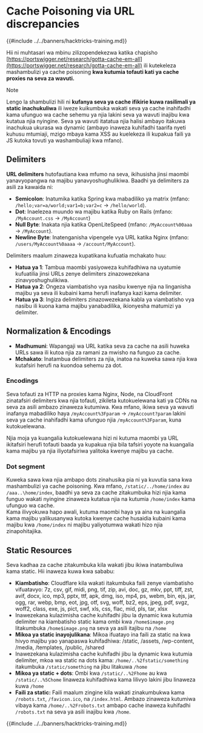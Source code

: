 # Cache Poisoning via URL discrepancies

{{#include ../../banners/hacktricks-training.md}}

Hii ni muhtasari wa mbinu zilizopendekezwa katika chapisho [https://portswigger.net/research/gotta-cache-em-all](https://portswigger.net/research/gotta-cache-em-all) ili kutekeleza mashambulizi ya cache poisoning **kwa kutumia tofauti kati ya cache proxies na seva za wavuti.**

> [!NOTE]
> Lengo la shambulizi hili ni **kufanya seva ya cache ifikirie kuwa rasilimali ya static inachukuliwa** ili iweze kuikumbuka wakati seva ya cache inahifadhi kama ufunguo wa cache sehemu ya njia lakini seva ya wavuti inajibu kwa kutatua njia nyingine. Seva ya wavuti itatatua njia halisi ambayo itakuwa inachukua ukurasa wa dynamic (ambayo inaweza kuhifadhi taarifa nyeti kuhusu mtumiaji, mzigo mbaya kama XSS au kuelekeza ili kupakua faili ya JS kutoka tovuti ya washambuliaji kwa mfano).

## Delimiters

**URL delimiters** hutofautiana kwa mfumo na seva, ikihusisha jinsi maombi yanavyopangwa na majibu yanavyoshughulikiwa. Baadhi ya delimiters za asili za kawaida ni:

- **Semicolon**: Inatumika katika Spring kwa mabadiliko ya matrix (mfano: `/hello;var=a/world;var1=b;var2=c` → `/hello/world`).
- **Dot**: Inaelezea muundo wa majibu katika Ruby on Rails (mfano: `/MyAccount.css` → `/MyAccount`)
- **Null Byte**: Inakata njia katika OpenLiteSpeed (mfano: `/MyAccount%00aaa` → `/MyAccount`).
- **Newline Byte**: Inatenganisha vipengele vya URL katika Nginx (mfano: `/users/MyAccount%0aaaa` → `/account/MyAccount`).

Delimiters maalum zinaweza kupatikana kufuatia mchakato huu:

- **Hatua ya 1**: Tambua maombi yasiyoweza kuhifadhiwa na uyatumie kufuatilia jinsi URLs zenye delimiters zinazowezekana zinavyoshughulikiwa.
- **Hatua ya 2**: Ongeza viambatisho vya nasibu kwenye njia na linganisha majibu ya seva ili kubaini kama herufi inafanya kazi kama delimiter.
- **Hatua ya 3**: Ingiza delimiters zinazowezekana kabla ya viambatisho vya nasibu ili kuona kama majibu yanabadilika, ikionyesha matumizi ya delimiter.

## Normalization & Encodings

- **Madhumuni**: Wapangaji wa URL katika seva za cache na asili huweka URLs sawa ili kutoa njia za ramani za mwisho na funguo za cache.
- **Mchakato**: Inatambua delimiters za njia, inatoa na kuweka sawa njia kwa kutafsiri herufi na kuondoa sehemu za dot.

### **Encodings**

Seva tofauti za HTTP na proxies kama Nginx, Node, na CloudFront zinatafsiri delimiters kwa njia tofauti, zikileta kutokuelewana kati ya CDNs na seva za asili ambazo zinaweza kutumiwa. Kwa mfano, ikiwa seva ya wavuti inafanya mabadiliko haya `/myAccount%3Fparam` → `/myAccount?param` lakini seva ya cache inahifadhi kama ufunguo njia `/myAccount%3Fparam`, kuna kutokuelewana.

Njia moja ya kuangalia kutokuelewana hizi ni kutuma maombi ya URL ikitafsiri herufi tofauti baada ya kupakua njia bila tafsiri yoyote na kuangalia kama majibu ya njia iliyotafsiriwa yalitoka kwenye majibu ya cache.

### Dot segment

Kuweka sawa kwa njia ambapo dots zinahusika pia ni ya kuvutia sana kwa mashambulizi ya cache poisoning. Kwa mfano, `/static/../home/index` au `/aaa..\home/index`, baadhi ya seva za cache zitakumbuka hizi njia kama funguo wakati nyingine zinaweza kutatua njia na kutumia `/home/index` kama ufunguo wa cache.\
Kama ilivyokuwa hapo awali, kutuma maombi haya ya aina na kuangalia kama majibu yalikusanywa kutoka kwenye cache husaidia kubaini kama majibu kwa `/home/index` ni majibu yaliyotumwa wakati hizo njia zinapohitajika.

## Static Resources

Seva kadhaa za cache zitakumbuka kila wakati jibu ikiwa inatambuliwa kama static. Hii inaweza kuwa kwa sababu:

- **Kiambatisho**: Cloudflare kila wakati itakumbuka faili zenye viambatisho vifuatavyo: 7z, csv, gif, midi, png, tif, zip, avi, doc, gz, mkv, ppt, tiff, zst, avif, docx, ico, mp3, pptx, ttf, apk, dmg, iso, mp4, ps, webm, bin, ejs, jar, ogg, rar, webp, bmp, eot, jpg, otf, svg, woff, bz2, eps, jpeg, pdf, svgz, woff2, class, exe, js, pict, swf, xls, css, flac, mid, pls, tar, xlsx
- Inawezekana kulazimisha cache kuhifadhi jibu la dynamic kwa kutumia delimiter na kiambatisho static kama ombi kwa `/home$image.png` litakumbuka `/home$image.png` na seva ya asili itajibu na `/home`
- **Mikoa ya static inayojulikana**: Mikoa ifuatayo ina faili za static na kwa hivyo majibu yao yanapaswa kuhifadhiwa: /static, /assets, /wp-content, /media, /templates, /public, /shared
- Inawezekana kulazimisha cache kuhifadhi jibu la dynamic kwa kutumia delimiter, mkoa wa static na dots kama: `/home/..%2fstatic/something` itakumbuka `/static/something` na jibu litakuwa `/home`
- **Mikoa ya static + dots**: Ombi kwa `/static/..%2Fhome` au kwa `/static/..%5Chome` linaweza kuhifadhiwa kama lilivyo lakini jibu linaweza kuwa `/home`
- **Faili za static:** Faili maalum zingine kila wakati zinakumbukwa kama `/robots.txt`, `/favicon.ico`, na `/index.html`. Ambazo zinaweza kutumiwa vibaya kama `/home/..%2Frobots.txt` ambapo cache inaweza kuhifadhi `/robots.txt` na seva ya asili inajibu kwa `/home`.

{{#include ../../banners/hacktricks-training.md}}
